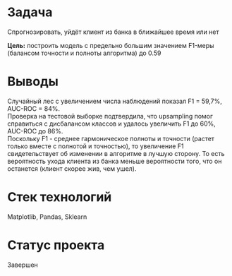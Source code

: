 # Задача
Cпрогнозировать, уйдёт клиент из банка в ближайшее время или нет

**Цель:**  построить модель с предельно большим значением F1-меры (балансом точности и полноты алгоритма) до 0.59

# Выводы
Случайный лес с увеличением числа наблюдений показал F1 = 59,7%, AUC-ROC = 84%.
<br>Проверка на тестовой выборке подтвердила, что upsampling помог справиться с дисбалансом классов и удалось увеличить F1 до 60%, AUC-ROC до 86%.
<br>Поскольку F1 - среднее гармоническое полноты и точности (растет только вместе с полнотой и точностью), то увеличение F1 свидетельствует об изменении в алгоритме в лучшую сторону. То есть вероятность ухода клиента из банка меньше вероятности того, что он останется (клиент скорее жив, чем ушел).

# Стек технологий
Matplotlib, Pandas, Sklearn

# Статус проекта
Завершен
